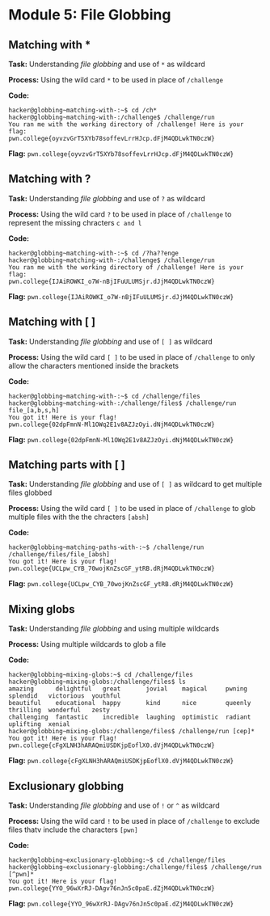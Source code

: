 # Module 5: File Globbing
## Matching with *

**Task:** Understanding _file globbing_ and use of `*` as wildcard

**Process:** Using the wild card `*` to be used in place of `/challenge`

**Code:**</br>
```
hacker@globbing~matching-with-:~$ cd /ch*
hacker@globbing~matching-with-:/challenge$ /challenge/run
You ran me with the working directory of /challenge! Here is your flag:
pwn.college{oyvzvGrT5XYb78soffevLrrHJcp.dFjM4QDLwkTN0czW}
```


**Flag:** `pwn.college{oyvzvGrT5XYb78soffevLrrHJcp.dFjM4QDLwkTN0czW}`
</br>

## Matching with ?

**Task:** Understanding _file globbing_ and use of `?` as wildcard

**Process:** Using the wild card `?` to be used in place of `/challenge` to  represent the missing chracters `c and l`

**Code:**</br>
```
hacker@globbing~matching-with-:~$ cd /?ha??enge
hacker@globbing~matching-with-:/challenge$ /challenge/run
You ran me with the working directory of /challenge! Here is your flag:
pwn.college{IJAiROWKI_o7W-nBjIFuULUMSjr.dJjM4QDLwkTN0czW}
```


**Flag:** `pwn.college{IJAiROWKI_o7W-nBjIFuULUMSjr.dJjM4QDLwkTN0czW}`
</br>

## Matching with [ ]

**Task:** Understanding _file globbing_ and use of `[ ]` as wildcard

**Process:** Using the wild card `[ ]` to be used in place of `/challenge` to only allow the characters mentioned inside the brackets

**Code:**</br>
```
hacker@globbing~matching-with-:~$ cd /challenge/files
hacker@globbing~matching-with-:/challenge/files$ /challenge/run file_[a,b,s,h]
You got it! Here is your flag!
pwn.college{02dpFmnN-Ml1OWq2E1v8AZJzOyi.dNjM4QDLwkTN0czW}
```
**Flag:** `pwn.college{02dpFmnN-Ml1OWq2E1v8AZJzOyi.dNjM4QDLwkTN0czW}`
</br>

## Matching parts with [ ]

**Task:** Understanding _file globbing_ and use of `[ ]` as wildcard to get multiple files globbed

**Process:** Using the wild card `[ ]` to be used in place of `/challenge` to glob multiple files with the the chracters `[absh]`

**Code:**</br>
```
hacker@globbing~matching-paths-with-:~$ /challenge/run /challenge/files/file_[absh]
You got it! Here is your flag!
pwn.college{UCLpw_CYB_70wojKnZscGF_ytRB.dRjM4QDLwkTN0czW}
```


**Flag:** `pwn.college{UCLpw_CYB_70wojKnZscGF_ytRB.dRjM4QDLwkTN0czW}`
</br>

## Mixing globs

**Task:** Understanding _file globbing_ and using multiple wildcards

**Process:** Using multiple wildcards to glob a file

**Code:**</br>
```
hacker@globbing~mixing-globs:~$ cd /challenge/files
hacker@globbing~mixing-globs:/challenge/files$ ls
amazing      delightful   great       jovial    magical     pwning   splendid   victorious  youthful
beautiful    educational  happy       kind      nice        queenly  thrilling  wonderful   zesty
challenging  fantastic    incredible  laughing  optimistic  radiant  uplifting  xenial
hacker@globbing~mixing-globs:/challenge/files$ /challenge/run [cep]*
You got it! Here is your flag!
pwn.college{cFgXLNH3hARAQmiUSDKjpEoflX0.dVjM4QDLwkTN0czW}
```

**Flag:** `pwn.college{cFgXLNH3hARAQmiUSDKjpEoflX0.dVjM4QDLwkTN0czW}`
</br>

## Exclusionary globbing

**Task:** Understanding _file globbing_ and use of `!` or `^` as wildcard

**Process:** Using the wild card `!` to be used in place of `/challenge` to exclude files thatv include the characters `[pwn]`

**Code:**</br>
```
hacker@globbing~exclusionary-globbing:~$ cd /challenge/files
hacker@globbing~exclusionary-globbing:/challenge/files$ /challenge/run [^pwn]*
You got it! Here is your flag!
pwn.college{YYO_96wXrRJ-DAgv76nJn5c0paE.dZjM4QDLwkTN0czW}
```


**Flag:** `pwn.college{YYO_96wXrRJ-DAgv76nJn5c0paE.dZjM4QDLwkTN0czW}`
</br>


